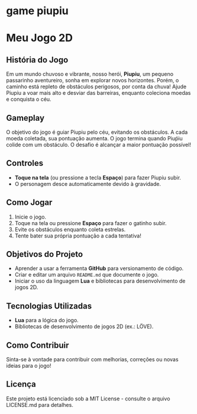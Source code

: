# game piupiu 

# Meu Jogo 2D

## História do Jogo
Em um mundo chuvoso e vibrante, nosso herói, **Piupiu**, um pequeno passarinho aventureiro, sonha em explorar novos horizontes. Porém, o caminho está repleto de obstáculos perigosos, por conta da chuva! Ajude Piupiu a voar mais alto e desviar das barreiras, enquanto coleciona moedas e conquista o céu.

## Gameplay
O objetivo do jogo é guiar Piupiu pelo céu, evitando os obstáculos. A cada moeda coletada, sua pontuação aumenta. O jogo termina quando Piuṕiu colide com um obstáculo. O desafio é alcançar a maior pontuação possível!

## Controles
- **Toque na tela** (ou pressione a tecla **Espaço**) para fazer Piupiu subir.
- O personagem desce automaticamente devido à gravidade.

## Como Jogar
1. Inicie o jogo.
2. Toque na tela ou pressione **Espaço** para fazer o gatinho subir.
3. Evite os obstáculos enquanto coleta estrelas.
4. Tente bater sua própria pontuação a cada tentativa!

## Objetivos do Projeto
- Aprender a usar a ferramenta **GitHub** para versionamento de código.
- Criar e editar um arquivo `README.md` que documente o jogo.
- Iniciar o uso da linguagem **Lua** e bibliotecas para desenvolvimento de jogos 2D.

## Tecnologias Utilizadas
- **Lua** para a lógica do jogo.
- Bibliotecas de desenvolvimento de jogos 2D (ex.: LÖVE).

## Como Contribuir
Sinta-se à vontade para contribuir com melhorias, correções ou novas ideias para o jogo!

## Licença
Este projeto está licenciado sob a MIT License - consulte o arquivo LICENSE.md para detalhes.

